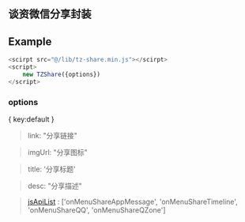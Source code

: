 <!--
 * @Descripttion:
 * @version:
 * @Author: -Lianshy
 * @Date: 2020-09-02 17:04:47
 * @LastEditors: -Lianshy
 * @LastEditTime: 2020-09-02 17:17:38
-->

## 谈资微信分享封装

## Example

```javascript
<scirpt src="@/lib/tz-share.min.js"></scirpt>
<script>
    new TZShare({options})
</script>
```

### options 
{ key:default }

> link: "分享链接"

> imgUrl: "分享图标"

> title: '分享标题'

> desc: "分享描述"

> [jsApiList](https://developers.weixin.qq.com/doc/offiaccount/OA_Web_Apps/JS-SDK.html) : ['onMenuShareAppMessage', 'onMenuShareTimeline', 'onMenuShareQQ', 'onMenuShareQZone']
 
